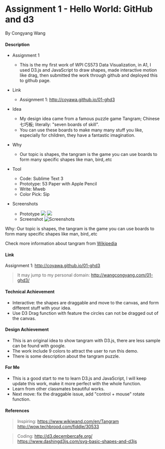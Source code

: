 Assignment 1 - Hello World: GitHub and d3  
===
By Congyang Wang 

####  Description
- Assignment 1
    - This is the my first work of WPI CS573 Data Visualization, in A1, I used D3.js and JavaScript to draw shapes, made interactive motion like drag, then submitted the work through github and deployed this to github page. 

- Link
    - Assignment 1: http://coyawa.github.io/01-ghd3
- Idea
    - My design idea came from a famous puzzle game <span id="inline-blue">Tangram</span>;  Chinese <span id="inline-green">七巧板</span>; literally: "seven boards of skill". 
    - You can use these boards to make many many stuff you like, especially for children, they have a fantastic imagination.
- Why
    - Our topic is shapes, the tangram is the game you can use boards to form many specific shapes like man, bird,.etc
- Tool
    - Code: Sublime Text 3
    - Prototype: 53 Paper with Apple Pencil
    - Write: Mweb
    - Color Pick: Sip

- Screenshots
    - Prototype
    ![](https://ww4.sinaimg.cn/large/006tNbRwgy1fbuih74frrj31kw16odmf.jpg)
    ![](https://ww1.sinaimg.cn/large/006tNbRwgy1fbuih488quj31kw16o45y.jpg)
    - Screenshot 
    ![Screenshots](https://ww2.sinaimg.cn/large/006tNbRwgw1fbuih1jpfij31ki18sgtp.jpg)

Why: Our topic is shapes, the tangram is the game you can use boards to form many specific shapes like man, bird,.etc

Check more information about tangram from [Wikipedia](https://en.wikipedia.org/wiki/Tangram?oldformat=true)
####  Link
Assignment 1: http://coyawa.github.io/01-ghd3
>It may jump to my personal domain: http://wangcongyang.com/01-ghd3/


####  Technical Achievement
- Interactive: the shapes are draggable and move to the canvas, and form different stuff with your idea.
- Use D3 Drag function with feature the circles can not be dragged out of the canvas.
 
####  Design Achievement
- This is an original idea to show tangram with D3.js, there are less sample can be found with google.
- The work include 9 colors to attract the user to run this demo.
- There is some description about the tangram puzzle.

#### For Me
- This is a good start to me to learn D3.js and JavaScript, I will keep update this work, make it more perfect with the whole function.
- Learn from other classmates beautiful works.
- Next move: fix the draggable issue, add "control + mouse" rotate function.

#### References
>Inspiring:
https://www.wikiwand.com/en/Tangram
http://wow.techbrood.com/fiddle/30533

>Coding:
>http://d3.decembercafe.org/
>https://www.dashingd3js.com/svg-basic-shapes-and-d3js




